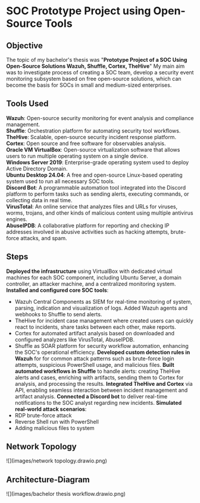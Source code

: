 # SOC Prototype Project using Open-Source Tools

## Objective
The topic of my bachelor's thesis was "**Prototype Project of a SOC Using Open-Source Solutions Wazuh, Shuffle, Cortex, TheHive**" My main aim was to investigate process of creating a SOC team, develop a security event monitoring subsystem based on free open-source solutions, which can become the basis for SOCs in small and medium-sized enterprises.

## Tools Used
**Wazuh**: Open-source security monitoring for event analysis and compliance management.  
**Shuffle**: Orchestration platform for automating security tool workflows.  
**TheHive**: Scalable, open-source security incident response platform.  
**Cortex**: Open source and free software for observables analysis.  
**Oracle VM VirtualBox**: Open-source virtualization software that allows users to run multiple operating system on a single device.  
**Windows Server 2019**: Enterprise-grade operating system used to deploy Active Directory Domain.  
**Ubuntu Desktop 24.04**: A free and open-source Linux-based operating system used to run all necessary SOC tools.  
**Discord Bot**: A programmable automation tool integrated into the Discord platform to perform tasks such as sending alerts, executing commands, or collecting data in real time.  
**VirusTotal**: An online service that analyzes files and URLs for viruses, worms, trojans, and other kinds of malicious content using multiple antivirus engines.  
**AbuseIPDB**: A collaborative platform for reporting and checking IP addresses involved in abusive activities such as hacking attempts, brute-force attacks, and spam.  

## Steps
**Deployed the infrastructure** using VirtualBox with dedicated virtual machines for each SOC component, including Ubuntu Server, a domain controller, an attacker machine, and a centralized monitoring system.
**Installed and configured core SOC tools**:
- Wazuh Central Components as SIEM for real-time monitoring of system, parsing, indication and visualization of logs. Added Wazuh agents and webhooks to Shuffle to send alerts.
- TheHive for incident case management where created users can quickly react to incidents, share tasks between each other, make reports.
- Cortex for automated artifact analysis based on downloaded and configured analyzers like VirusTotal, AbuseIPDB.
- Shuffle as SOAR platform for security workflow automation, enhancing the SOC's operational efficiency.
**Developed custom detection rules in Wazuh** for for common attack patterns such as brute-force login attempts, suspicious PowerShell usage, and malicious files.
**Built automated workflows in Shuffle** to handle alerts: creating TheHive alerts and cases, enriching with artifacts, sending them to Cortex for analysis, and processing the results.
**Integrated TheHive and Cortex** via API, enabling seamless interaction between incident management and artifact analysis.
**Connected a Discord bot** to deliver real-time notifications to the SOC analyst regarding new incidents.
**Simulated real-world attack scenarios**:
- RDP brute-force attack
- Reverse Shell run with PowerShell
- Adding malicious files to system

## Network Topology
![](images/network topology.drawio.png)
## Architecture-Diagram
![](images/bachelor thesis workflow.drawio.png)
